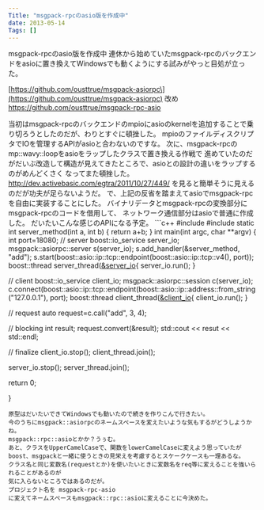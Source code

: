 ```yaml
---
Title: "msgpack-rpcのasio版を作成中"
date: 2013-05-14
Tags: []
---
```


msgpack-rpcのasio版を作成中
連休から始めていたmsgpack-rpcのバックエンドをasioに置き換えてWindowsでも動くようにする試みがやっと目処が立った。

[https://github.com/ousttrue/msgpack-asiorpc\](https://github.com/ousttrue/msgpack-asiorpc)
改め
https://github.com/ousttrue/msgpack-rpc-asio

当初はmsgpack-rpcのバックエンドのmpioにasioのkernelを追加することで乗り切ろうとしたのだが、わりとすぐに頓挫した。
mpioのファイルディスクリプタでIOを管理するAPIがasioと合わないのですな。
次に、msgpack-rpcのmp::wavy::loopをasioをラップしたクラスで置き換える作戦で
進めていたのだがだいぶ改造して構造が見えてきたところで、asioとの設計の違いをラップするのがめんどくさく
なってまた頓挫した。 http://dev.activebasic.com/egtra/2011/10/27/449/
を見ると簡単そうに見えるのだが功夫が足らないようだ。
で、上記の反省を踏まえてasioでmsgpack-rpcを自由に実装することにした。
バイナリデータとmsgpack-rpcの変換部分にmsgpack-rpcのコードを借用して、
ネットワーク通信部分はasioで普通に作成した。
だいたいこんな感じのAPIになる予定。 ```c++ #include #include
static int server_method(int a, int b) { return a+b; }
int main(int argc, char **argv) { int port=18080;
// server
boost::io_service server_io;
msgpack::asiorpc::server s(server_io);
s.add_handler(&server_method, "add");
s.start(boost::asio::ip::tcp::endpoint(boost::asio::ip::tcp::v4(), port));
boost::thread server_thread([&server_io](){ server_io.run(); }

// client
boost::io_service client_io;
msgpack::asiorpc::session c(server_io); 
c.connect(boost::asio::ip::tcp::endpoint(boost::asio::ip::address::from_string("127.0.0.1"), port);
boost::thread client_thread([&client_io](){ client_io.run(); }

// request
auto request=c.call("add", 3, 4);

// blocking
int result;
request.convert(&result);
std::cout << resut << std::endl;

// finalize
client_io.stop();
client_thread.join();

server_io.stop();
server_thread.join();

return 0;

}
```
原型はだいたいできてWindowsでも動いたので続きを作りこんで行きたい。
今のうちにmsgpack::asiorpcのネームスペースを変えたいような気もするがどうしようかね。
msgpack::rpc::asioとかか？うぅむ。
あと、クラスをUpperCamelCaseで、関数をlowerCamelCaseに変えよう思っていたが
boost、msgpackと一緒に使うときの見栄えを考慮するとスケークケースも一理あるな。
クラス名と同じ変数名(requestとか)を使いたいときに変数名をreq等に変えることを強いられることがあるのが
気に入らないところではあるのだが。
プロジェクト名を msgpack-rpc-asio
に変えてネームスペースもmsgpack::rpc::asioに変えることに今決めた。
